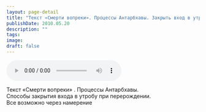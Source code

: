 ```yaml
---
layout: page-detail
title: "Текст «Смерти вопреки». Процессы Антарбхавы. Закрыть вход в утробу при перерождении"
publishDate: 2010.05.20
description: ""
tags:
image:
draft: false
---
```


<audio title="2010.05.20 - Текст «Смерти вопреки». Процессы Антарбхавы. Закрыть вход в утробу при перерождении.mp3" src="/upload/iblock/7b8/7b81ed0505b91887b543c8a4636e9fed.mp3" controls=""></audio>

 Текст «Смерти вопреки» . Процессы Антарбхавы.  
 Способы закрытия входа в утробу при перерождении.  
 Все возможно через намерение   

  
